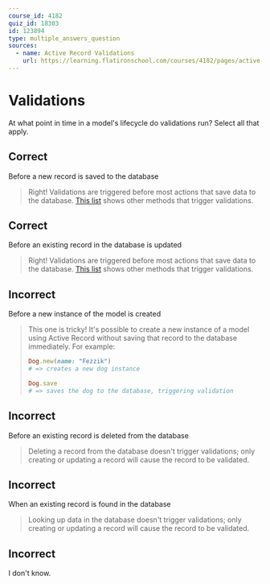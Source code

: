 ```yaml
---
course_id: 4182
quiz_id: 18303
id: 123894
type: multiple_answers_question
sources:
  - name: Active Record Validations
    url: https://learning.flatironschool.com/courses/4182/pages/active-record-validations
---
```


# Validations

At what point in time in a model's lifecycle do validations run? Select all that
apply.

## Correct

Before a new record is saved to the database

> Right! Validations are triggered before most actions that save data to the
> database.
> [This list](https://guides.rubyonrails.org/active_record_validations.html#when-does-validation-happen-questionmark)
> shows other methods that trigger validations.

## Correct

Before an existing record in the database is updated

> Right! Validations are triggered before most actions that save data to the
> database.
> [This list](https://guides.rubyonrails.org/active_record_validations.html#when-does-validation-happen-questionmark)
> shows other methods that trigger validations.

## Incorrect

Before a new instance of the model is created

> This one is tricky! It's possible to create a new instance of a model using
> Active Record without saving that record to the database immediately. For
> example:
>
> ```rb
> Dog.new(name: "Fezzik")
> # => creates a new dog instance
>
> Dog.save
> # => saves the dog to the database, triggering validation
> ```

## Incorrect

Before an existing record is deleted from the database

> Deleting a record from the database doesn't trigger validations; only creating
> or updating a record will cause the record to be validated.

## Incorrect

When an existing record is found in the database

> Looking up data in the database doesn't trigger validations; only creating or
> updating a record will cause the record to be validated.

## Incorrect

I don't know.
